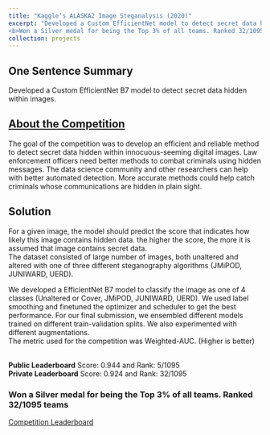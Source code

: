 ```yaml
---
title: "Kaggle’s ALASKA2 Image Steganalysis (2020)"
excerpt: "Developed a Custom EfficientNet model to detect secret data hidden within images. 
<b>Won a Silver medal for being the Top 3% of all teams. Ranked 32/1095 teams</b>"
collection: projects
---
```


## One Sentence Summary
Developed a Custom EfficientNet B7 model to detect secret data hidden within images. 
## [About the Competition](https://www.kaggle.com/c/alaska2-image-steganalysis)
The goal of the competition was to develop an efficient and reliable method to detect secret data hidden within innocuous-seeming digital images.
Law enforcement officers need better methods to combat criminals using hidden messages. The data science community and other researchers can help with better automated detection. More accurate methods could help catch criminals whose communications are hidden in plain sight.
## Solution
For a given image, the model should predict the score that indicates how likely this image contains hidden data. the higher the score, the more it is assumed that image contains secret data.\
The dataset consisted of large number of images, both unaltered and altered with one of three different steganography algorithms (JMiPOD, JUNIWARD, UERD).

We developed a EfficientNet B7 model to classify the image as one of 4 classes (Unaltered or Cover, JMiPOD, JUNIWARD, UERD). We used label smoothing and finetuned the optimizer and scheduler to get the best performance. For our final submission, we ensembled different models trained on different train-validation splits. We also experimented with different augmentations. <br/>
The metric used for the competition was Weighted-AUC. (Higher is better)
<br/>
<br/>

**Public Leaderboard** Score: 0.944 and Rank: 5/1095\
**Private Leaderboard** Score: 0.924 and Rank: 32/1095 

### **Won a Silver medal for being the Top 3% of all teams. Ranked 32/1095 teams**
<a href="https://www.kaggle.com/c/alaska2-image-steganalysis/leaderboard">Competition Leaderboard</a>